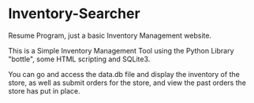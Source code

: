 # Inventory-Searcher
Resume Program, just a basic Inventory Management website.

This is a Simple Inventory Management Tool using the Python Library "bottle", some HTML scripting and SQLite3.

You can go and access the data.db file and display the inventory of the store, as well as submit orders for the store, and view the past orders the store has put in place.

